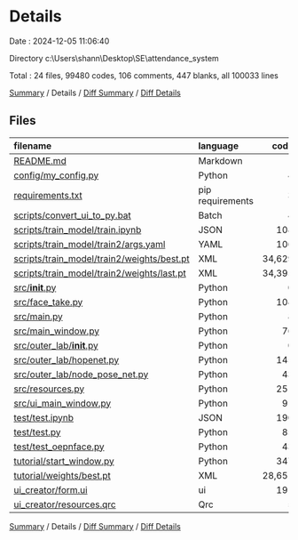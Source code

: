 # Details

Date : 2024-12-05 11:06:40

Directory c:\\Users\\shann\\Desktop\\SE\\attendance_system

Total : 24 files,  99480 codes, 106 comments, 447 blanks, all 100033 lines

[Summary](results.md) / Details / [Diff Summary](diff.md) / [Diff Details](diff-details.md)

## Files
| filename | language | code | comment | blank | total |
| :--- | :--- | ---: | ---: | ---: | ---: |
| [README.md](/README.md) | Markdown | 1 | 0 | 1 | 2 |
| [config/my_config.py](/config/my_config.py) | Python | 4 | 1 | 0 | 5 |
| [requirements.txt](/requirements.txt) | pip requirements | 3 | 0 | 0 | 3 |
| [scripts/convert_ui_to_py.bat](/scripts/convert_ui_to_py.bat) | Batch | 4 | 0 | 0 | 4 |
| [scripts/train_model/train.ipynb](/scripts/train_model/train.ipynb) | JSON | 108 | 0 | 1 | 109 |
| [scripts/train_model/train2/args.yaml](/scripts/train_model/train2/args.yaml) | YAML | 106 | 0 | 1 | 107 |
| [scripts/train_model/train2/weights/best.pt](/scripts/train_model/train2/weights/best.pt) | XML | 34,629 | 0 | 115 | 34,744 |
| [scripts/train_model/train2/weights/last.pt](/scripts/train_model/train2/weights/last.pt) | XML | 34,395 | 0 | 100 | 34,495 |
| [src/__init__.py](/src/__init__.py) | Python | 0 | 0 | 1 | 1 |
| [src/face_take.py](/src/face_take.py) | Python | 104 | 8 | 30 | 142 |
| [src/main.py](/src/main.py) | Python | 8 | 0 | 3 | 11 |
| [src/main_window.py](/src/main_window.py) | Python | 76 | 4 | 23 | 103 |
| [src/outer_lab/__init__.py](/src/outer_lab/__init__.py) | Python | 0 | 0 | 1 | 1 |
| [src/outer_lab/hopenet.py](/src/outer_lab/hopenet.py) | Python | 145 | 6 | 21 | 172 |
| [src/outer_lab/node_pose_net.py](/src/outer_lab/node_pose_net.py) | Python | 43 | 3 | 13 | 59 |
| [src/resources.py](/src/resources.py) | Python | 251 | 5 | 8 | 264 |
| [src/ui_main_window.py](/src/ui_main_window.py) | Python | 91 | 10 | 12 | 113 |
| [test/test.ipynb](/test/test.ipynb) | JSON | 190 | 0 | 1 | 191 |
| [test/test.py](/test/test.py) | Python | 85 | 14 | 35 | 134 |
| [test/test_oepnface.py](/test/test_oepnface.py) | Python | 43 | 17 | 22 | 82 |
| [tutorial/start_window.py](/tutorial/start_window.py) | Python | 347 | 38 | 22 | 407 |
| [tutorial/weights/best.pt](/tutorial/weights/best.pt) | XML | 28,651 | 0 | 35 | 28,686 |
| [ui_creator/form.ui](/ui_creator/form.ui) | ui | 191 | 0 | 1 | 192 |
| [ui_creator/resources.qrc](/ui_creator/resources.qrc) | Qrc | 5 | 0 | 1 | 6 |

[Summary](results.md) / Details / [Diff Summary](diff.md) / [Diff Details](diff-details.md)